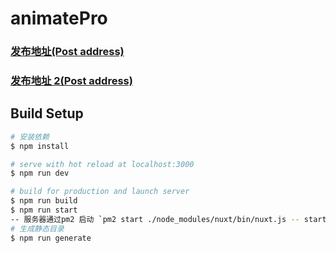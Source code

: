# animatePro

### [发布地址(Post address)](http://106.53.115.30:3001/)

### [发布地址 2(Post address)](http://43.138.194.168:3001/)

## Build Setup

```bash
# 安装依赖
$ npm install

# serve with hot reload at localhost:3000
$ npm run dev

# build for production and launch server
$ npm run build
$ npm run start
-- 服务器通过pm2 启动 `pm2 start ./node_modules/nuxt/bin/nuxt.js -- start`
# 生成静态目录
$ npm run generate
```
